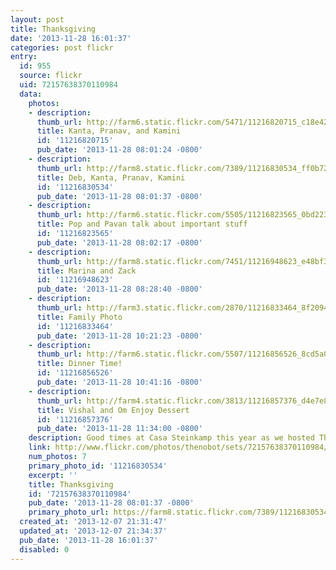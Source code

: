 ```yaml
---
layout: post
title: Thanksgiving
date: '2013-11-28 16:01:37'
categories: post flickr
entry:
  id: 955
  source: flickr
  uid: 72157638370110984
  data:
    photos:
    - description: 
      thumb_url: http://farm6.static.flickr.com/5471/11216820715_c18e42a9fa_s.jpg
      title: Kanta, Pranav, and Kamini
      id: '11216820715'
      pub_date: '2013-11-28 08:01:24 -0800'
    - description: 
      thumb_url: http://farm8.static.flickr.com/7389/11216830534_ff0b72dcce_s.jpg
      title: Deb, Kanta, Pranav, Kamini
      id: '11216830534'
      pub_date: '2013-11-28 08:01:37 -0800'
    - description: 
      thumb_url: http://farm6.static.flickr.com/5505/11216823565_0bd223e870_s.jpg
      title: Pop and Pavan talk about important stuff
      id: '11216823565'
      pub_date: '2013-11-28 08:02:17 -0800'
    - description: 
      thumb_url: http://farm8.static.flickr.com/7451/11216948623_e48bf37e98_s.jpg
      title: Marina and Zack
      id: '11216948623'
      pub_date: '2013-11-28 08:28:40 -0800'
    - description: 
      thumb_url: http://farm3.static.flickr.com/2870/11216833464_8f20944aae_s.jpg
      title: Family Photo
      id: '11216833464'
      pub_date: '2013-11-28 10:21:23 -0800'
    - description: 
      thumb_url: http://farm6.static.flickr.com/5507/11216856526_8cd5a0d9f0_s.jpg
      title: Dinner Time!
      id: '11216856526'
      pub_date: '2013-11-28 10:41:16 -0800'
    - description: 
      thumb_url: http://farm4.static.flickr.com/3813/11216857376_d4e7e8f370_s.jpg
      title: Vishal and Om Enjoy Dessert
      id: '11216857376'
      pub_date: '2013-11-28 11:34:00 -0800'
    description: Good times at Casa Steinkamp this year as we hosted Thanksgiving.
    link: http://www.flickr.com/photos/thenobot/sets/72157638370110984/
    num_photos: 7
    primary_photo_id: '11216830534'
    excerpt: ''
    title: Thanksgiving
    id: '72157638370110984'
    pub_date: '2013-11-28 08:01:37 -0800'
    primary_photo_url: https://farm8.static.flickr.com/7389/11216830534_ff0b72dcce_m.jpg
  created_at: '2013-12-07 21:31:47'
  updated_at: '2013-12-07 21:34:37'
  pub_date: '2013-11-28 16:01:37'
  disabled: 0
---
```

